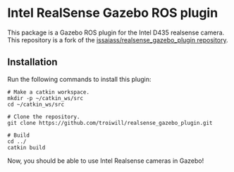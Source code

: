 # Intel RealSense Gazebo ROS plugin

This package is a Gazebo ROS plugin for the Intel D435 realsense camera. This repository is a fork of the [issaiass/realsense_gazebo_plugin repository](https://github.com/issaiass/realsense_gazebo_plugin).
 
## Installation

Run the following commands to install this plugin:
```
# Make a catkin workspace.
mkdir -p ~/catkin_ws/src
cd ~/catkin_ws/src

# Clone the repository.
git clone https://github.com/troiwill/realsense_gazebo_plugin.git

# Build
cd ../
catkin build
```

Now, you should be able to use Intel Realsense cameras in Gazebo!

